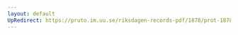 ```yaml
---
layout: default
UpRedirect: https://pruto.im.uu.se/riksdagen-records-pdf/1878/prot-1878--fk--016/prot-1878--fk--016_006.pdf
---
```

